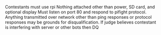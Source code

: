 Contestants must use rpi
Nothing attached other than power, SD card, and optional display
Must listen on port 80 and respond to pifight protocol. 
Anything transmitted over network other than ping responses or protocol responses may be grounds for disqualification. 
If judge believes contestant is interfering with server or other bots then DQ

